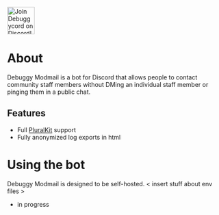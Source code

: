<a href="https://debuggy.gay/discord"><img src="https://cdn.jsdelivr.net/gh/intergrav/devins-badges/assets/cozy/social/discord-plural_vector.svg" alt="Join Debuggycord on Discord!" height=64></a>

# About
Debuggy Modmail is a bot for Discord that allows people to contact community staff members without DMing an individual staff member or pinging them in a public chat.

## Features
- Full [PluralKit](https://pluralkit.me/) support
- Fully anonymized log exports in html

# Using the bot
Debuggy Modmail is designed to be self-hosted.
< insert stuff about env files >

- in progress
